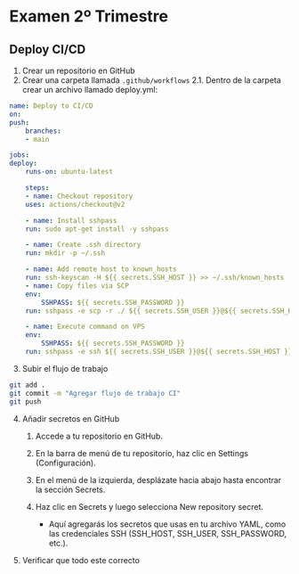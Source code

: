 # Examen 2º Trimestre

## Deploy CI/CD
1. Crear un repositorio en GitHub
2. Crear una carpeta llamada `.github/workflows`
    2.1. Dentro de la carpeta crear un archivo llamado deploy.yml:

```yaml
name: Deploy to CI/CD
on:
push:
    branches:
    - main

jobs:
deploy:
    runs-on: ubuntu-latest

    steps:
    - name: Checkout repository
    uses: actions/checkout@v2

    - name: Install sshpass
    run: sudo apt-get install -y sshpass

    - name: Create .ssh directory
    run: mkdir -p ~/.ssh

    - name: Add remote host to known_hosts
    run: ssh-keyscan -H ${{ secrets.SSH_HOST }} >> ~/.ssh/known_hosts
    - name: Copy files via SCP
    env:
        SSHPASS: ${{ secrets.SSH_PASSWORD }}
    run: sshpass -e scp -r ./ ${{ secrets.SSH_USER }}@${{ secrets.SSH_HOST }}:/root/website

    - name: Execute command on VPS
    env:
        SSHPASS: ${{ secrets.SSH_PASSWORD }}
    run: sshpass -e ssh ${{ secrets.SSH_USER }}@${{ secrets.SSH_HOST }} "pm2 stop test-server && cd website && npm install && pm2 start test-server &"
```

3. Subir el flujo de trabajo
```bash
git add .
git commit -m "Agregar flujo de trabajo CI"
git push 
```

4. Añadir secretos en GitHub
    1. Accede a tu repositorio en GitHub.

    2. En la barra de menú de tu repositorio, haz clic en Settings (Configuración).

    3. En el menú de la izquierda, desplázate hacia abajo hasta encontrar la sección Secrets.

    4. Haz clic en Secrets y luego selecciona New repository secret.
        - Aquí agregarás los secretos que usas en tu archivo YAML, como las credenciales SSH (SSH_HOST, SSH_USER, SSH_PASSWORD, etc.).

5. Verificar que todo este correcto